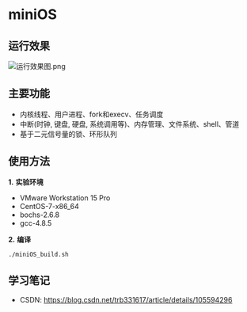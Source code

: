 # miniOS
## 运行效果
 ![运行效果图.png](https://github.com/Tencent/TencentOS-kernel/blob/master/images/tencentos-logo.png) 
## 主要功能
- 内核线程、用户进程、fork和execv、任务调度
- 中断(时钟, 键盘, 硬盘, 系统调用等)、内存管理、文件系统、shell、管道
- 基于二元信号量的锁、环形队列
## 使用方法
**1.**  **实验环境**  
- VMware Workstation 15 Pro
- CentOS-7-x86_64
- bochs-2.6.8
- gcc-4.8.5  

**2.**  **编译**
```shell
./miniOS_build.sh
```
## 学习笔记
- CSDN: https://blog.csdn.net/trb331617/article/details/105594296